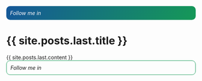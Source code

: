 <link rel="stylesheet" href="https://cdnjs.cloudflare.com/ajax/libs/font-awesome/6.5.1/css/all.min.css">

<div style="
    background-image: linear-gradient(120deg, #155799, #159957);
    border-radius: 10px;
    padding: 10px;
    ">
    <h6 style="display: inline;color: snow;">Follow me in </h6>
    <ul style="display: inline;">
        <li style="display: inline;">
            <a href="http://linkedin.com/in/codewithmohsen">
                <i class="fa-brands fa-linkedin" style="
    color: snow;
"></i>
            </a>
        </li>
        <li style="display: inline;">
            <a href="https://github.com/codewithmohsen">
                <i class="fa-brands fa-square-github" style="
    color: snow;
"></i>
            </a>
        </li>
    </ul>
</div>


<h1>{{ site.posts.last.title }}</h1>
{{ site.posts.last.content }}

<div style="
    border: solid 1px #159957;
    border-radius: 10px;
    padding: 10px;">
    <h6 style="display: inline;">Follow me in </h6>
    <ul style="display: inline;">
        <li style="display: inline;">
            <a href="http://linkedin.com/in/codewithmohsen">
                <i class="fa-brands fa-linkedin"></i>
            </a>
        </li>
        <li style="display: inline;">
            <a href="https://github.com/codewithmohsen">
                <i class="fa-brands fa-square-github"></i>
            </a>
        </li>
    </ul>
</div>
